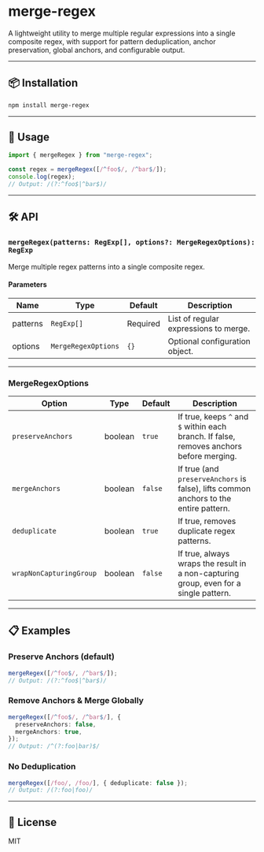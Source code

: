 # merge-regex

A lightweight utility to merge multiple regular expressions into a single composite regex, with support for pattern deduplication, anchor preservation, global anchors, and configurable output.

---

## 📦 Installation

```bash
npm install merge-regex
```

---

## 🚀 Usage

```typescript
import { mergeRegex } from "merge-regex";

const regex = mergeRegex([/^foo$/, /^bar$/]);
console.log(regex);
// Output: /(?:^foo$|^bar$)/
```

---

## 🛠️ API

### `mergeRegex(patterns: RegExp[], options?: MergeRegexOptions): RegExp`

Merge multiple regex patterns into a single composite regex.

#### Parameters

| Name     | Type                | Default  | Description                           |
| -------- | ------------------- | -------- | ------------------------------------- |
| patterns | `RegExp[]`          | Required | List of regular expressions to merge. |
| options  | `MergeRegexOptions` | `{}`     | Optional configuration object.        |

---

### MergeRegexOptions

| Option                  | Type    | Default | Description                                                                              |
| ----------------------- | ------- | ------- | ---------------------------------------------------------------------------------------- |
| `preserveAnchors`       | boolean | `true`  | If true, keeps `^` and `$` within each branch. If false, removes anchors before merging. |
| `mergeAnchors`          | boolean | `false` | If true (and `preserveAnchors` is false), lifts common anchors to the entire pattern.    |
| `deduplicate`           | boolean | `true`  | If true, removes duplicate regex patterns.                                               |
| `wrapNonCapturingGroup` | boolean | `false` | If true, always wraps the result in a non-capturing group, even for a single pattern.    |

---

## 📋 Examples

### Preserve Anchors (default)

```typescript
mergeRegex([/^foo$/, /^bar$/]);
// Output: /(?:^foo$|^bar$)/
```

### Remove Anchors & Merge Globally

```typescript
mergeRegex([/^foo$/, /^bar$/], {
  preserveAnchors: false,
  mergeAnchors: true,
});
// Output: /^(?:foo|bar)$/
```

### No Deduplication

```typescript
mergeRegex([/foo/, /foo/], { deduplicate: false });
// Output: /(?:foo|foo)/
```

---

## 📖 License

MIT
